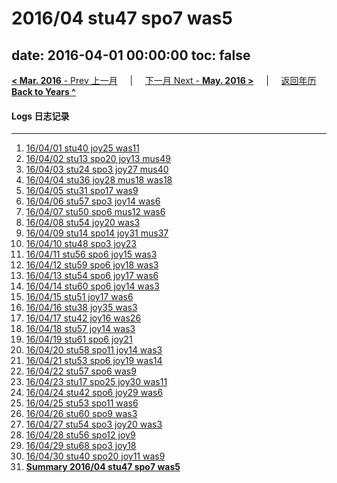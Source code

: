 # 2016/04 stu47 spo7 was5

date: 2016-04-01 00:00:00
toc: false
---
[**< Mar. 2016** - Prev 上一月](/lifelogs/2016/03/index.md) &nbsp; &nbsp; | &nbsp; &nbsp; [下一月 Next - **May. 2016 >**](/lifelogs/2016/05/index.md) &nbsp; &nbsp; |  &nbsp; &nbsp; [返回年历 **Back to Years ^**](/lifelogs/index.md)
<br/>
#### Logs 日志记录
---
1. [16/04/01 stu40 joy25 was11](/lifelogs/2016/04/d01.md)
2. [16/04/02 stu13 spo20 joy13 mus49](/lifelogs/2016/04/d02.md)
3. [16/04/03 stu24 spo3 joy27 mus40](/lifelogs/2016/04/d03.md)
4. [16/04/04 stu36 joy28 mus18 was18](/lifelogs/2016/04/d04.md)
5. [16/04/05 stu31 spo17 was9](/lifelogs/2016/04/d05.md)
6. [16/04/06 stu57 spo3 joy14 was6](/lifelogs/2016/04/d06.md)
7. [16/04/07 stu50 spo6 mus12 was6](/lifelogs/2016/04/d07.md)
8. [16/04/08 stu54 joy20 was3](/lifelogs/2016/04/d08.md)
9. [16/04/09 stu14 spo14 joy31 mus37](/lifelogs/2016/04/d09.md)
10. [16/04/10 stu48 spo3 joy23](/lifelogs/2016/04/d10.md)
11. [16/04/11 stu56 spo6 joy15 was3](/lifelogs/2016/04/d11.md)
12. [16/04/12 stu59 spo6 joy18 was3](/lifelogs/2016/04/d12.md)
13. [16/04/13 stu54 spo6 joy17 was6](/lifelogs/2016/04/d13.md)
14. [16/04/14 stu60 spo6 joy14 was3](/lifelogs/2016/04/d14.md)
15. [16/04/15 stu51 joy17 was6](/lifelogs/2016/04/d15.md)
16. [16/04/16 stu38 joy35 was3](/lifelogs/2016/04/d16.md)
17. [16/04/17 stu42 joy16 was26](/lifelogs/2016/04/d17.md)
18. [16/04/18 stu57 joy14 was3](/lifelogs/2016/04/d18.md)
19. [16/04/19 stu61 spo6 joy21](/lifelogs/2016/04/d19.md)
20. [16/04/20 stu58 spo11 joy14 was3](/lifelogs/2016/04/d20.md)
21. [16/04/21 stu53 spo6 joy19 was14](/lifelogs/2016/04/d21.md)
22. [16/04/22 stu57 spo6 was9](/lifelogs/2016/04/d22.md)
23. [16/04/23 stu17 spo25 joy30 was11](/lifelogs/2016/04/d23.md)
24. [16/04/24 stu42 spo6 joy29 was6](/lifelogs/2016/04/d24.md)
25. [16/04/25 stu53 spo11 was6](/lifelogs/2016/04/d25.md)
26. [16/04/26 stu60 spo9 was3](/lifelogs/2016/04/d26.md)
27. [16/04/27 stu54 spo3 joy20 was3](/lifelogs/2016/04/d27.md)
28. [16/04/28 stu56 spo12 joy9](/lifelogs/2016/04/d28.md)
29. [16/04/29 stu68 spo3 joy18](/lifelogs/2016/04/d29.md)
30. [16/04/30 stu40 spo20 joy11 was9](/lifelogs/2016/04/d30.md)
32. [**Summary 2016/04 stu47 spo7 was5**](/lifelogs/2016/04/time_stat.md)

